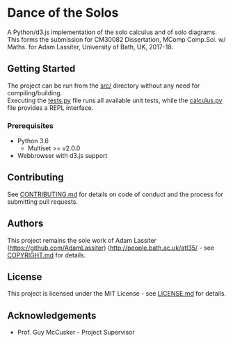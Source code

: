 # Dance of the Solos
A Python/d3.js implementation of the solo calculus and of solo diagrams.  
This forms the submission for CM30082 Dissertation, MComp Comp.Sci. w/ Maths. for Adam Lassiter, University of Bath, UK, 2017-18.

## Getting Started
The project can be run from the [src/](src) directory without any need for compiling/building.  
Executing the [tests.py](/src/tests.py) file runs all available unit tests, while the [calculus.py](src/calculus.py) file provides a REPL interface.

### Prerequisites
* Python 3.6
    * Multiset >= v2.0.0
* Webbrowser with d3.js support

## Contributing
See [CONTRIBUTING.md](CONTRIBUTING.md) for details on code of conduct and the process for submitting pull requests.

## Authors
This project remains the sole work of Adam Lassiter (https://github.com/AdamLassiter) (http://people.bath.ac.uk/atl35/ - see [COPYRIGHT.md](COPYRIGHT.md) for details.

## License
This project is licensed under the MIT License - see [LICENSE.md](LICENSE.md) for details.

## Acknowledgements
* Prof. Guy McCusker - Project Supervisor
